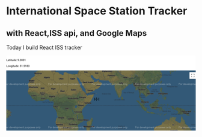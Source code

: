 # International Space Station Tracker 
## with React,ISS api, and Google Maps

Today I build React ISS tracker

<img src="./APP.png">